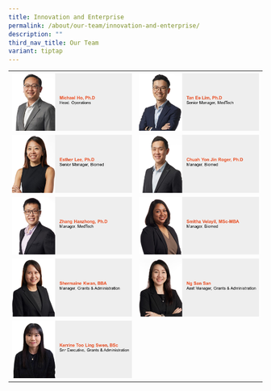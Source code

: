 ```yaml
---
title: Innovation and Enterprise
permalink: /about/our-team/innovation-and-enterprise/
description: ""
third_nav_title: Our Team
variant: tiptap
---
```

<table style="minWidth: 50px">
<colgroup>
<col>
<col>
</colgroup>
<tbody>
<tr>
<th rowspan="1" colspan="1"><a class="isomer-image-wrapper" href="/our-team/innovation-and-enterprise/michael-ho/"><img style="width: 100%;" height="auto" width="100%" alt="Michael Ho" src="/images/About/Our Team/Innovation and Enterprise/MichaelHo.JPG"></a>
</th>
<th rowspan="1" colspan="1"><a class="isomer-image-wrapper" href="/our-team/innovation-and-enterprise/tan-ee-lim/"><img style="width: 100%;" height="auto" width="100%" alt="Tan Ee Lim" src="/images/About/Our Team/Innovation and Enterprise/TanEeLim.JPG"></a>
</th>
</tr>
<tr>
<td rowspan="1" colspan="1"><a class="isomer-image-wrapper" href="/our-team/innovation-and-enterprise/esther-lee/"><img style="width: 100%;" height="auto" width="100%" alt="Esther Lee" src="/images/About/Our Team/Innovation and Enterprise/EstherLee.JPG"></a>
</td>
<td rowspan="1" colspan="1"><a class="isomer-image-wrapper" href="/our-team/innovation-and-enterprise/chuah-yon-jin/"><img style="width: 100%;" height="auto" width="100%" alt="Roger Chuah Yon Jin" src="/images/About/Our Team/Innovation and Enterprise/ChuahYonJin.JPG"></a>
</td>
</tr>
<tr>
<td rowspan="1" colspan="1"><a class="isomer-image-wrapper" href="/our-team/innovation-and-enterprise/zhang-hanzhong/"><img style="width: 100%;" height="auto" width="100%" alt="Zhang Hanzhong" src="/images/About/Our Team/Innovation and Enterprise/ZhangHanzhong.JPG"></a>
</td>
<td rowspan="1" colspan="1"><a class="isomer-image-wrapper" href="/our-team/innovation-and-enterprise/smitha-velayil/"><img style="width: 100%;" height="auto" width="100%" alt="Smitha Velayil" src="/images/About/Our Team/Innovation and Enterprise/SmithaVelayil.JPG"></a>
</td>
</tr>
<tr>
<td rowspan="1" colspan="1">
<div class="isomer-image-wrapper">
<img style="width: 100%" height="auto" width="100%" alt="Shermaine Kwan" src="/images/About/Our Team/Innovation and Enterprise/ShermaineKwan.jpg">
</div>
</td>
<td rowspan="1" colspan="1">
<div class="isomer-image-wrapper">
<img style="width: 100%" height="auto" width="100%" alt="Ng San San" src="/images/About/Our Team/Innovation and Enterprise/NgSanSan.jpg">
</div>
</td>
</tr>
<tr>
<td rowspan="1" colspan="1">
<div class="isomer-image-wrapper">
<img style="width: 100%" height="auto" width="100%" alt="Kerrine Too" src="/images/About/Our Team/Innovation and Enterprise/KerrineToo.jpg">
</div>
</td>
<td rowspan="1" colspan="1">
<p></p>
</td>
</tr>
</tbody>
</table>
<p></p>
<p></p>
<p></p>
<p></p>